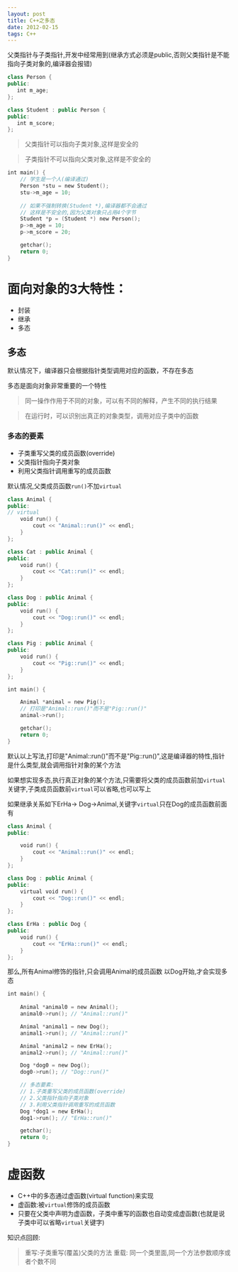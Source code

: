 ```yaml
---
layout: post
title: C++之多态
date: 2012-02-15
tags: C++
---
```



 父类指针与子类指针,开发中经常用到(继承方式必须是public,否则父类指针是不能指向子类对象的,编译器会报错)
 ```swift
class Person {
public:
	int m_age;
};

class Student : public Person {
public:
	int m_score;
};
```

>父类指针可以指向子类对象,这样是安全的

>子类指针不可以指向父类对象,这样是不安全的
```swift
int main() {
	// 学生是一个人(编译通过)
	Person *stu = new Student();
	stu->m_age = 10;
	
    // 如果不强制转换(Student *),编译器都不会通过
    // 这样是不安全的,因为父类对象只占用4个字节
	Student *p = (Student *) new Person();
	p->m_age = 10;
	p->m_score = 20;

	getchar();
	return 0;
}
```
# 面向对象的3大特性：
- 封装
- 继承
- 多态

## 多态
默认情况下，编译器只会根据指针类型调用对应的函数，不存在多态

多态是面向对象非常重要的一个特性
>同一操作作用于不同的对象，可以有不同的解释，产生不同的执行结果 

>在运行时，可以识别出真正的对象类型，调用对应子类中的函数

### 多态的要素
- 子类重写父类的成员函数(override) 
- 父类指针指向子类对象 
- 利用父类指针调用重写的成员函数

默认情况,父类成员函数`run()`不加`virtual`
```swift
class Animal {
public:
// virtual
    void run() {
        cout << "Animal::run()" << endl;
    }
};

class Cat : public Animal {
public:
    void run() {
        cout << "Cat::run()" << endl;
    }
};

class Dog : public Animal {
public:
    void run() {
        cout << "Dog::run()" << endl;
    }
};

class Pig : public Animal {
public:
    void run() {
        cout << "Pig::run()" << endl;
    }
};

int main() {

    Animal *animal = new Pig();
    // 打印是"Animal::run()"而不是"Pig::run()"
    animal->run();

    getchar();
    return 0;
}
```
默认以上写法,打印是"Animal::run()"而不是"Pig::run()",这是编译器的特性,指针是什么类型,就会调用指针对象的某个方法

如果想实现多态,执行真正对象的某个方法,只需要将父类的成员函数前加`virtual`关键字,子类成员函数前`virtual`可以省略,也可以写上


如果继承关系如下ErHa-> Dog->Animal,关键字`virtual`只在Dog的成员函数前面有
```swift
class Animal {
public:

    void run() {
		cout << "Animal::run()" << endl;
	}
};

class Dog : public Animal {
public:
	virtual void run() {
		cout << "Dog::run()" << endl;
	}
};

class ErHa : public Dog {
public:
	void run() {
		cout << "ErHa::run()" << endl;
	}
};
```

那么,所有Animal修饰的指针,只会调用Animal的成员函数
以Dog开始,才会实现多态
```swift
int main() {
    
	Animal *animal0 = new Animal();
	animal0->run(); // "Animal::run()"

	Animal *animal1 = new Dog();
	animal1->run(); // "Animal::run()"

	Animal *animal2 = new ErHa();
	animal2->run(); // "Animal::run()"

	Dog *dog0 = new Dog();
	dog0->run(); // "Dog::run()"

    // 多态要素:
    // 1.子类重写父类的成员函数(override) 
    // 2.父类指针指向子类对象 
    // 3.利用父类指针调用重写的成员函数
	Dog *dog1 = new ErHa();
	dog1->run(); // "ErHa::run()"

	getchar();
	return 0;
}
```

# 虚函数
- C++中的多态通过虚函数(virtual function)来实现
- 虚函数:被`virtual`修饰的成员函数
- 只要在父类中声明为虚函数，子类中重写的函数也自动变成虚函数(也就是说子类中可以省略`virtual`关键字)


知识点回顾:
>重写:子类重写(覆盖)父类的方法
重载: 同一个类里面,同一个方法参数顺序或者个数不同



